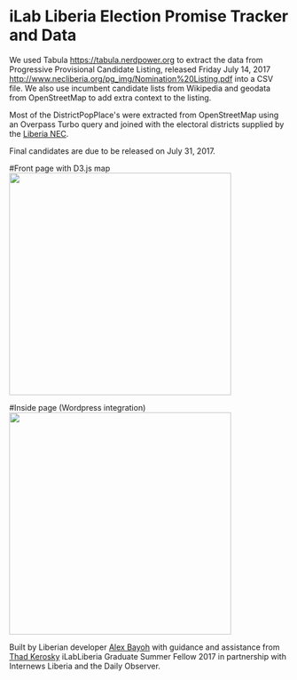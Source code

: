 iLab Liberia Election Promise Tracker and Data
==============================================

We used Tabula https://tabula.nerdpower.org to extract the data from Progressive Provisional Candidate Listing, released Friday July 14, 2017 http://www.necliberia.org/pg_img/Nomination%20Listing.pdf into a CSV file. We also use incumbent candidate lists from Wikipedia and geodata from OpenStreetMap to add extra context to the listing.

Most of the DistrictPopPlace's were extracted from OpenStreetMap using an Overpass Turbo query and joined with the electoral districts supplied by the [Liberia NEC](http://www.necliberia.org/).

Final candidates are due to be released on July 31, 2017.

#Front page with D3.js map
<img src="https://user-images.githubusercontent.com/283343/35136049-1b906252-fcaf-11e7-9101-c0cca08423f0.png" width="400"/>

#Inside page (Wordpress integration)
<img src="https://user-images.githubusercontent.com/283343/35136038-fd5e445c-fcae-11e7-8990-6928d890bc54.png" width="400"/>

Built by Liberian developer [Alex Bayoh](https://github.com/Abayoh) with guidance and assistance from [Thad Kerosky](http://thadk.net) iLabLiberia Graduate Summer Fellow 2017 in partnership with Internews Liberia and the Daily Observer.
